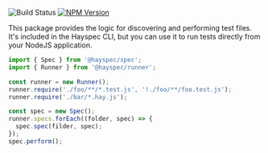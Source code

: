 ![Build Status](https://travis-ci.org/hayspec/framework.svg?branch=master)&nbsp;[![NPM Version](https://badge.fury.io/js/@hayspec%2Frunner.svg)](https://badge.fury.io/js/hayspec%2Frunner)

This package provides the logic for discovering and performing test files. It's included in the Hayspec CLI, but you can use it to run tests directly from your NodeJS application.

```ts
import { Spec } from '@hayspec/spec';
import { Runner } from '@hayspec/runner';

const runner = new Runner();
runner.require('./foo/**/*.test.js', '!./foo/**/foo.test.js');
runner.require('./bar/*.hay.js');

const spec = new Spec();
runner.specs.forEach((folder, spec) => {
  spec.spec(filder, spec);
});
spec.perform();
```
